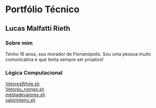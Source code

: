  # Portfólio Técnico 
## Lucas Malfatti Rieth 
### Sobre mim
Tenho 16 anos, sou morador de Florianópolis. Sou uma pessoa muito comunicativa e que tenta sempre ser proativo!
### Lógica Computacional
[VetoresWhile.sh](FundamentosTI/exemplos/VetoresWhile.sh) <br>
[Vetores_nomes.sh](FundamentosTI/exemplos/Vetores_nomes.sh) <br>
[médiadevalores.sh](FundamentosTI/exemplos/médiadevalores.sh) <br>
[valorinteiro.sh](FundamentosTI/exemplos/valorinteiro.sh) <br>
